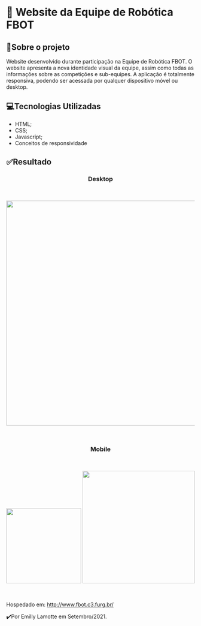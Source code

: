 # 🤖 Website da Equipe de Robótica FBOT

## 📄Sobre o projeto
Website desenvolvido durante participação na Equipe de Robótica FBOT. O website apresenta a nova identidade visual da equipe, assim como todas as informações sobre as competições e sub-equipes. A aplicação é totalmente responsiva, podendo ser acessada por qualquer dispositivo móvel ou desktop.

## 💻Tecnologias Utilizadas
- HTML;
- CSS;
- Javascript;
- Conceitos de responsividade

## ✅Resultado

<h3 align="center">Desktop</h3> 
<br>
<p align="center"> 
 <img src="https://user-images.githubusercontent.com/79487290/133345319-982000ea-1f51-4a4c-a485-d38a1990f1ce.gif" width="600"/>
</p>
<br>
<h3 align="center">Mobile</h3> 
<br>
<p align="center"> 
  <img src="https://user-images.githubusercontent.com/79487290/133341618-024d0bd7-961a-46a1-91a7-d23306a7684b.gif" width="200"/>
  <img src="https://user-images.githubusercontent.com/79487290/133342490-f5f656b1-1a28-478c-a750-b3c775973406.gif" width="300"/>
</p>
<br>

 Hospedado em: http://www.fbot.c3.furg.br/
 
 ✔️Por Emilly Lamotte em Setembro/2021.
